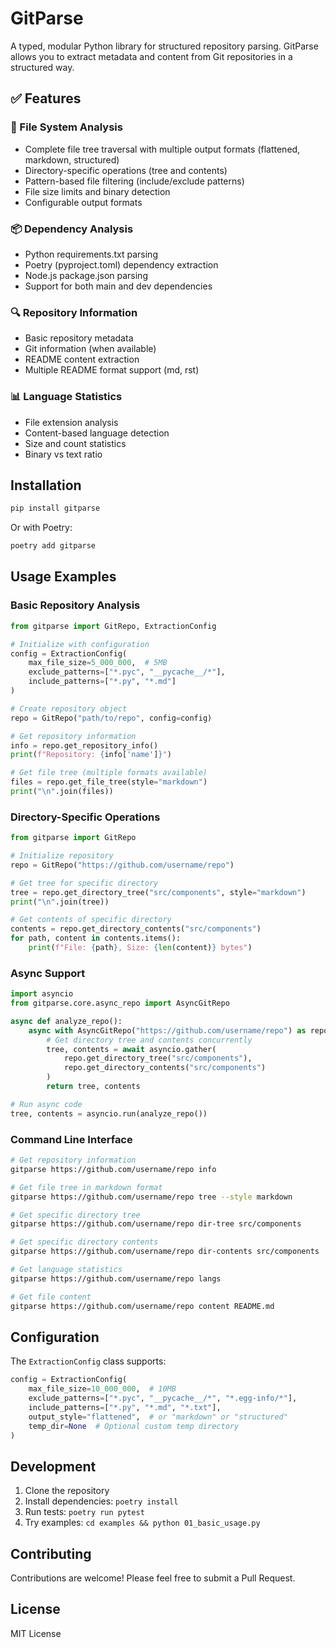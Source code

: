 # GitParse

A typed, modular Python library for structured repository parsing. GitParse allows you to extract metadata and content from Git repositories in a structured way.

## ✅ Features

### 📂 File System Analysis
- Complete file tree traversal with multiple output formats (flattened, markdown, structured)
- Directory-specific operations (tree and contents)
- Pattern-based file filtering (include/exclude patterns)
- File size limits and binary detection
- Configurable output formats

### 📦 Dependency Analysis
- Python requirements.txt parsing
- Poetry (pyproject.toml) dependency extraction
- Node.js package.json parsing
- Support for both main and dev dependencies

### 🔍 Repository Information
- Basic repository metadata
- Git information (when available)
- README content extraction
- Multiple README format support (md, rst)

### 📊 Language Statistics
- File extension analysis
- Content-based language detection
- Size and count statistics
- Binary vs text ratio

## Installation

```bash
pip install gitparse
```

Or with Poetry:

```bash
poetry add gitparse
```

## Usage Examples

### Basic Repository Analysis

```python
from gitparse import GitRepo, ExtractionConfig

# Initialize with configuration
config = ExtractionConfig(
    max_file_size=5_000_000,  # 5MB
    exclude_patterns=["*.pyc", "__pycache__/*"],
    include_patterns=["*.py", "*.md"]
)

# Create repository object
repo = GitRepo("path/to/repo", config=config)

# Get repository information
info = repo.get_repository_info()
print(f"Repository: {info['name']}")

# Get file tree (multiple formats available)
files = repo.get_file_tree(style="markdown")
print("\n".join(files))
```

### Directory-Specific Operations

```python
from gitparse import GitRepo

# Initialize repository
repo = GitRepo("https://github.com/username/repo")

# Get tree for specific directory
tree = repo.get_directory_tree("src/components", style="markdown")
print("\n".join(tree))

# Get contents of specific directory
contents = repo.get_directory_contents("src/components")
for path, content in contents.items():
    print(f"File: {path}, Size: {len(content)} bytes")
```

### Async Support

```python
import asyncio
from gitparse.core.async_repo import AsyncGitRepo

async def analyze_repo():
    async with AsyncGitRepo("https://github.com/username/repo") as repo:
        # Get directory tree and contents concurrently
        tree, contents = await asyncio.gather(
            repo.get_directory_tree("src/components"),
            repo.get_directory_contents("src/components")
        )
        return tree, contents

# Run async code
tree, contents = asyncio.run(analyze_repo())
```

### Command Line Interface

```bash
# Get repository information
gitparse https://github.com/username/repo info

# Get file tree in markdown format
gitparse https://github.com/username/repo tree --style markdown

# Get specific directory tree
gitparse https://github.com/username/repo dir-tree src/components

# Get specific directory contents
gitparse https://github.com/username/repo dir-contents src/components

# Get language statistics
gitparse https://github.com/username/repo langs

# Get file content
gitparse https://github.com/username/repo content README.md
```

## Configuration

The `ExtractionConfig` class supports:

```python
config = ExtractionConfig(
    max_file_size=10_000_000,  # 10MB
    exclude_patterns=["*.pyc", "__pycache__/*", "*.egg-info/*"],
    include_patterns=["*.py", "*.md", "*.txt"],
    output_style="flattened",  # or "markdown" or "structured"
    temp_dir=None  # Optional custom temp directory
)
```

## Development

1. Clone the repository
2. Install dependencies: `poetry install`
3. Run tests: `poetry run pytest`
4. Try examples: `cd examples && python 01_basic_usage.py`

## Contributing

Contributions are welcome! Please feel free to submit a Pull Request.

## License

MIT License 